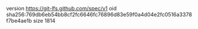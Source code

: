 version https://git-lfs.github.com/spec/v1
oid sha256:769db6eb54bb8cf2fc6646fc76896d83e59f0a4d04e2fc0516a3378f7be4ae1b
size 1814
